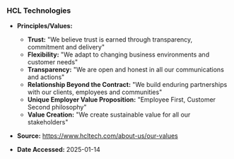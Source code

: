 ### HCL Technologies

- **Principles/Values:**
  - **Trust:** "We believe trust is earned through transparency, commitment and delivery"
  - **Flexibility:** "We adapt to changing business environments and customer needs"
  - **Transparency:** "We are open and honest in all our communications and actions"
  - **Relationship Beyond the Contract:** "We build enduring partnerships with our clients, employees and communities"
  - **Unique Employer Value Proposition:** "Employee First, Customer Second philosophy"
  - **Value Creation:** "We create sustainable value for all our stakeholders"

- **Source:** https://www.hcltech.com/about-us/our-values
- **Date Accessed:** 2025-01-14